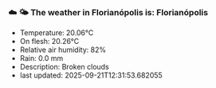 ### ☁️ 🌤️  The weather in Florianópolis is: Florianópolis

- Temperature: 20.06°C
- On flesh: 20.26°C
- Relative air humidity: 82%
- Rain: 0.0 mm
- Description: Broken clouds
- last updated: 2025-09-21T12:31:53.682055
